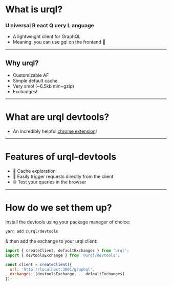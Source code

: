 # What is urql?

### **U** niversal **R** eact **Q** uery **L** anguage

- A lightweight client for GraphQL
- Meaning: you can use gql on the frontend 🎉

---

## Why urql?

- Customizable AF
- Simple default cache
- Very smol (~6.5kb min+gzip)
- Exchanges!

---

# What are urql devtools?

- An incredibly helpful [chrome extension](https://chrome.google.com/webstore/detail/urql-devtools/mcfphkbpmkbeofnkjehahlmidmceblmm?hl=en-US)!

---

# Features of urql-devtools

- 🔎 Cache exploration
- 🚀 Easily trigger requests directly from the client
- 🌐 Test your queries in the browser

---

# How do we set them up?

Install the devtools using your package manager of choice:

```sh
yarn add @urql/devtools
```

& then add the exchange to your urql client:

```js
import { createClient, defaultExchanges } from 'urql';
import { devtoolsExchange } from '@urql/devtools';

const client = createClient({
  url: 'http://localhost:3001/graphql',
  exchanges: [devtoolsExchange, ...defaultExchanges]
});
```
